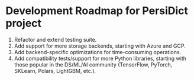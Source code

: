 # Development Roadmap for PersiDict project

1. Refactor and extend testing suite.
2. Add support for more storage backends, starting with Azure and GCP.
3. Add backend-specific optimizations for time-consuming operations.
4. Add compatibility tests/support for more Python libraries, 
starting with those popular in the DS/ML/AI community 
(TensorFlow, PyTorch, SKLearn, Polars, LightGBM, etc.).